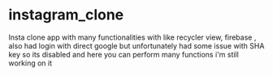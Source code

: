 # instagram_clone
Insta clone app with many functionalities with like recycler view, firebase , also had login with direct google but unfortunately had some issue with SHA key so its disabled and here you can perform many functions i'm still working on it 
